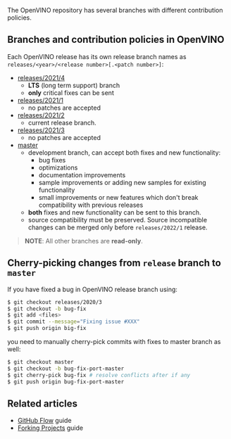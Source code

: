 The OpenVINO repository has several branches with different contribution policies.

## Branches and contribution policies in OpenVINO

Each OpenVINO release has its own release branch names as `releases/<year>/<release number>[.<patch number>]`:

* [releases/2021/4](https://github.com/openvinotoolkit/openvino/tree/releases/2021/4)
    * **LTS** (long term support) branch
    * **only** critical fixes can be sent
* [releases/2021/1](https://github.com/openvinotoolkit/openvino/tree/releases/2021/1)
    * no patches are accepted
* [releases/2021/2](https://github.com/openvinotoolkit/openvino/tree/releases/2021/2)
    * current release branch.
* [releases/2021/3](https://github.com/openvinotoolkit/openvino/tree/releases/2021/3)
    * no patches are accepted
* [master](https://github.com/openvinotoolkit/openvino/tree/master)
    * development branch, can accept both fixes and new functionality:
       - bug fixes
       - optimizations
       - documentation improvements
       - sample improvements or adding new samples for existing functionality
       - small improvements or new features which don't break compatibility with previous releases
    * **both** fixes and new functionality can be sent to this branch.
    * source compatibility must be preserved. Source incompatible changes can be merged only before `releases/2022/1` release.

> **NOTE**: All other branches are **read-only**.

## Cherry-picking changes from `release` branch to `master`

If you have fixed a bug in OpenVINO release branch using:

```sh
$ git checkout releases/2020/3
$ git checkout -b bug-fix
$ git add <files>
$ git commit --message="Fixing issue #XXX"
$ git push origin big-fix
```

you need to manually cherry-pick commits with fixes to master branch as well:

```sh
$ git checkout master
$ git checkout -b bug-fix-port-master
$ git cherry-pick bug-fix # resolve conflicts after if any
$ git push origin bug-fix-port-master
```

## Related articles

* [GitHub Flow](https://guides.github.com/introduction/flow/) guide
* [Forking Projects](https://guides.github.com/activities/forking/) guide